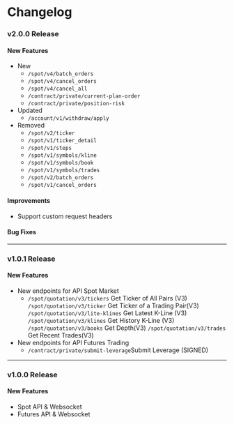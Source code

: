Changelog
=========================

### v2.0.0 Release
#### New Features
- New
  - `/spot/v4/batch_orders`
  - `/spot/v4/cancel_orders`
  - `/spot/v4/cancel_all`
  - `/contract/private/current-plan-order`
  - `/contract/private/position-risk`
- Updated 
  - `/account/v1/withdraw/apply`
- Removed
  - `/spot/v2/ticker`
  - `/spot/v1/ticker_detail`
  - `/spot/v1/steps`
  - `/spot/v1/symbols/kline`
  - `/spot/v1/symbols/book`
  - `/spot/v1/symbols/trades`
  - `/spot/v2/batch_orders`
  - `/spot/v1/cancel_orders`
#### Improvements
- Support custom request headers
#### Bug Fixes


---
### v1.0.1 Release

#### New Features
- New endpoints for API Spot Market
  - <code>/spot/quotation/v3/tickers</code> Get Ticker of All Pairs (V3)
    <code>/spot/quotation/v3/ticker</code> Get Ticker of a Trading Pair(V3)
    <code>/spot/quotation/v3/lite-klines</code> Get Latest K-Line (V3)
    <code>/spot/quotation/v3/klines</code> Get History K-Line (V3)
    <code>/spot/quotation/v3/books</code> Get Depth(V3)
    <code>/spot/quotation/v3/trades</code> Get Recent Trades(V3)
- New endpoints for API Futures Trading
  - <code>/contract/private/submit-leverage</code>Submit Leverage (SIGNED)

---

### v1.0.0 Release

#### New Features
- Spot API & Websocket
- Futures API & Websocket



